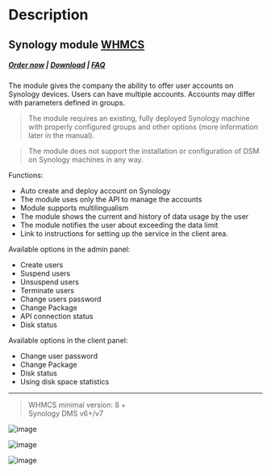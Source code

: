 # Description

## Synology module **[WHMCS](https://puqcloud.com/link.php?id=77)** 

#####  [Order now](https://puqcloud.com/index.php?rp=/store/whmcs-module-synology) | [Download](https://download.puqcloud.com/WHMCS/servers/PUQ_WHMCS-Synology/) | [FAQ](https://faq.puqcloud.com/)

The module gives the company the ability to offer user accounts on Synology devices. Users can have multiple accounts. Accounts may differ with parameters defined in groups.

>The module requires an existing, fully deployed Synology machine with properly configured groups and other options (more information later in the manual).

>The module does not support the installation or configuration of DSM on Synology machines in any way.

Functions:

- Auto create and deploy account on Synology
- The module uses only the API to manage the accounts
- Module supports multilingualism
- The module shows the current and history of data usage by the user
- The module notifies the user about exceeding the data limit
- Link to instructions for setting up the service in the client area.

Available options in the admin panel:

- Create users
- Suspend users
- Unsuspend users
- Terminate users
- Change users password
- Change Package
- API connection status
- Disk status

Available options in the client panel:

- Change user password
- Change Package
- Disk status
- Using disk space statistics


- - - - - -

>WHMCS minimal version: 8 +  
Synology DMS  v6+/v7

![image](https://user-images.githubusercontent.com/81689153/223086275-df286e76-57c7-47a9-95db-0b6937969aee.png)

![image](https://user-images.githubusercontent.com/81689153/223086297-38449102-fd60-4104-bf09-7ee4b622c8ac.png)

![image](https://user-images.githubusercontent.com/81689153/223086319-b1f188d6-40b2-4bfa-a98e-a65a6ed6bbbb.png)

